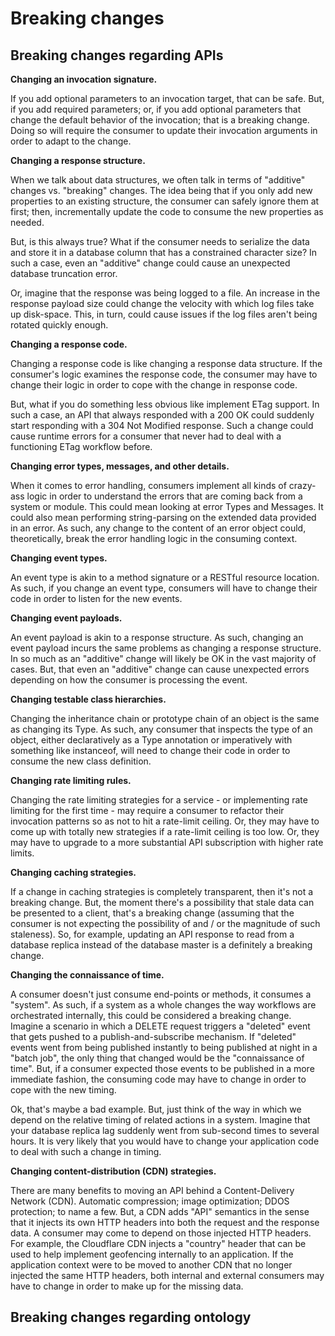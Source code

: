# Breaking changes

## Breaking changes regarding APIs

**Changing an invocation signature.**

If you add optional parameters to an invocation target, that can be safe. But, if you add required parameters; or, if you add optional parameters that change the default behavior of the invocation; that is a breaking change. Doing so will require the consumer to update their invocation arguments in order to adapt to the change.

**Changing a response structure.**

When we talk about data structures, we often talk in terms of "additive" changes vs. "breaking" changes. The idea being that if you only add new properties to an existing structure, the consumer can safely ignore them at first; then, incrementally update the code to consume the new properties as needed.

But, is this always true? What if the consumer needs to serialize the data and store it in a database column that has a constrained character size? In such a case, even an "additive" change could cause an unexpected database truncation error.

Or, imagine that the response was being logged to a file. An increase in the response payload size could change the velocity with which log files take up disk-space. This, in turn, could cause issues if the log files aren't being rotated quickly enough.

**Changing a response code.**

Changing a response code is like changing a response data structure. If the consumer's logic examines the response code, the consumer may have to change their logic in order to cope with the change in response code.

But, what if you do something less obvious like implement ETag support. In such a case, an API that always responded with a 200 OK could suddenly start responding with a 304 Not Modified response. Such a change could cause runtime errors for a consumer that never had to deal with a functioning ETag workflow before.

**Changing error types, messages, and other details.**

When it comes to error handling, consumers implement all kinds of crazy-ass logic in order to understand the errors that are coming back from a system or module. This could mean looking at error Types and Messages. It could also mean performing string-parsing on the extended data provided in an error. As such, any change to the content of an error object could, theoretically, break the error handling logic in the consuming context.

**Changing event types.**

An event type is akin to a method signature or a RESTful resource location. As such, if you change an event type, consumers will have to change their code in order to listen for the new events.

**Changing event payloads.**

An event payload is akin to a response structure. As such, changing an event payload incurs the same problems as changing a response structure. In so much as an "additive" change will likely be OK in the vast majority of cases. But, that even an "additive" change can cause unexpected errors depending on how the consumer is processing the event.

**Changing testable class hierarchies.**

Changing the inheritance chain or prototype chain of an object is the same as changing its Type. As such, any consumer that inspects the type of an object, either declaratively as a Type annotation or imperatively with something like instanceof, will need to change their code in order to consume the new class definition.

**Changing rate limiting rules.**

Changing the rate limiting strategies for a service - or implementing rate limiting for the first time - may require a consumer to refactor their invocation patterns so as not to hit a rate-limit ceiling. Or, they may have to come up with totally new strategies if a rate-limit ceiling is too low. Or, they may have to upgrade to a more substantial API subscription with higher rate limits.

**Changing caching strategies.**

If a change in caching strategies is completely transparent, then it's not a breaking change. But, the moment there's a possibility that stale data can be presented to a client, that's a breaking change \(assuming that the consumer is not expecting the possibility of and / or the magnitude of such staleness\). So, for example, updating an API response to read from a database replica instead of the database master is a definitely a breaking change.

**Changing the connaissance of time.**

A consumer doesn't just consume end-points or methods, it consumes a "system". As such, if a system as a whole changes the way workflows are orchestrated internally, this could be considered a breaking change. Imagine a scenario in which a DELETE request triggers a "deleted" event that gets pushed to a publish-and-subscribe mechanism. If "deleted" events went from being published instantly to being published at night in a "batch job", the only thing that changed would be the "connaissance of time". But, if a consumer expected those events to be published in a more immediate fashion, the consuming code may have to change in order to cope with the new timing.

Ok, that's maybe a bad example. But, just think of the way in which we depend on the relative timing of related actions in a system. Imagine that your database replica lag suddenly went from sub-second times to several hours. It is very likely that you would have to change your application code to deal with such a change in timing.

**Changing content-distribution \(CDN\) strategies.**

There are many benefits to moving an API behind a Content-Delivery Network \(CDN\). Automatic compression; image optimization; DDOS protection; to name a few. But, a CDN adds "API" semantics in the sense that it injects its own HTTP headers into both the request and the response data. A consumer may come to depend on those injected HTTP headers. For example, the Cloudflare CDN injects a "country" header that can be used to help implement geofencing internally to an application. If the application context were to be moved to another CDN that no longer injected the same HTTP headers, both internal and external consumers may have to change in order to make up for the missing data.

## Breaking changes regarding ontology

